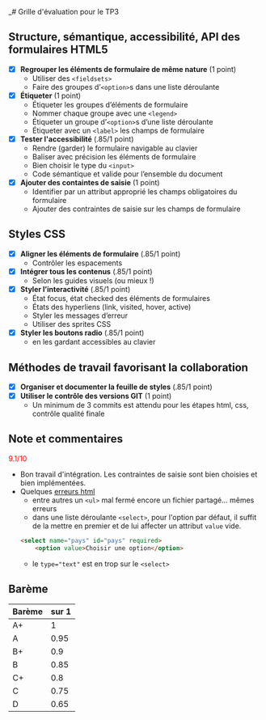 _# Grille d'évaluation pour le TP3
## Structure, sémantique, accessibilité, API des formulaires HTML5
- [X] __Regrouper les éléments de formulaire de même nature__ (1 point)
    - Utiliser des `<fieldsets>`
    - Faire des groupes d’`<option>`s dans une liste déroulante
- [X] __Étiqueter__ (1 point)
    - Étiqueter les groupes d’éléments de formulaire
    - Nommer chaque groupe avec une `<legend>`
    - Étiqueter un groupe d’`<option>`s d’une liste déroulante
    - Étiqueter avec un `<label>` les champs de formulaire
- [X] __Tester l'accessibilité__ (.85/1 point)
    - Rendre (garder) le formulaire navigable au clavier
    - Baliser avec précision les éléments de formulaire
    - Bien choisir le type du `<input>`
    - Code sémantique et valide pour l’ensemble du document
- [X] __Ajouter des containtes de saisie__ (1 point)
    - Identifier par un attribut approprié les champs obligatoires du formulaire
    - Ajouter des contraintes de saisie sur les champs de formulaire

## Styles CSS
- [X] __Aligner les éléments de formulaire__ (.85/1 point)
    - Contrôler les espacements
- [X] __Intégrer tous les contenus__  (.85/1 point)
    - Selon les guides visuels (ou mieux !)
- [X] __Styler l’interactivité__  (.85/1 point)
    - État focus, état checked des éléments de formulaires
    - États des hyperliens (link, visited, hover, active)
    - Styler les messages d’erreur
    - Utiliser des sprites CSS
- [X] __Styler les boutons radio__  (.85/1 point)
    - en les gardant accessibles au clavier

## Méthodes de travail favorisant la collaboration
- [X] __Organiser et documenter la feuille de styles__  (.85/1 point)
- [X] __Utiliser le contrôle des versions GIT__  (1 point)
    - Un minimum de 3 commits est attendu pour les étapes html, css, contrôle qualité finale



## Note et commentaires
<span style='color:red'> 9.1/10 </span>

- Bon travail d'intégration. Les contraintes de saisie sont bien choisies et bien implémentées.
- Quelques [erreurs html](images/erreurs-html.png)
  - entre autres un `<ul>` mal fermé 
  encore un fichier partagé... mêmes erreurs
  - dans une liste déroulante `<select>`, pour l'option par défaut, il suffit de la mettre en premier et de lui affecter un attribut `value` vide.
  ```html
  <select name="pays" id="pays" required>
      <option value>Choisir une option</option>
  ```
  - le `type="text"` est en trop sur le  `<select>`


## Barème
| Barème | sur 1 |
|--------|-------|
| A+     | 1     |
| A      | 0.95  |
| B+     | 0.9   |
| B      | 0.85  |
| C+     | 0.8   |
| C      | 0.75  |
| D      | 0.65  |_
